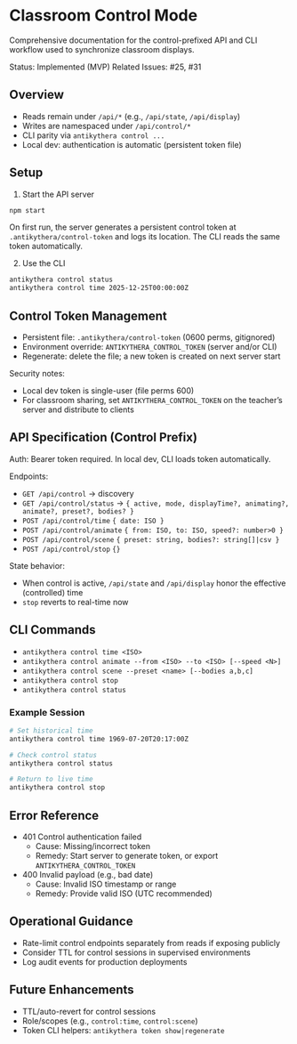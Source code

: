 # Classroom Control Mode

Comprehensive documentation for the control-prefixed API and CLI workflow used to synchronize classroom displays.

Status: Implemented (MVP)
Related Issues: #25, #31

## Overview
- Reads remain under `/api/*` (e.g., `/api/state`, `/api/display`)
- Writes are namespaced under `/api/control/*`
- CLI parity via `antikythera control ...`
- Local dev: authentication is automatic (persistent token file)

## Setup
1) Start the API server
```bash
npm start
```
On first run, the server generates a persistent control token at `.antikythera/control-token` and logs its location. The CLI reads the same token automatically.

2) Use the CLI
```bash
antikythera control status
antikythera control time 2025-12-25T00:00:00Z
```

## Control Token Management
- Persistent file: `.antikythera/control-token` (0600 perms, gitignored)
- Environment override: `ANTIKYTHERA_CONTROL_TOKEN` (server and/or CLI)
- Regenerate: delete the file; a new token is created on next server start

Security notes:
- Local dev token is single-user (file perms 600)
- For classroom sharing, set `ANTIKYTHERA_CONTROL_TOKEN` on the teacher’s server and distribute to clients

## API Specification (Control Prefix)
Auth: Bearer token required. In local dev, CLI loads token automatically.

Endpoints:
- `GET /api/control` → discovery
- `GET /api/control/status` → `{ active, mode, displayTime?, animating?, animate?, preset?, bodies? }`
- `POST /api/control/time` `{ date: ISO }`
- `POST /api/control/animate` `{ from: ISO, to: ISO, speed?: number>0 }`
- `POST /api/control/scene` `{ preset: string, bodies?: string[]|csv }`
- `POST /api/control/stop` `{}`

State behavior:
- When control is active, `/api/state` and `/api/display` honor the effective (controlled) time
- `stop` reverts to real-time now

## CLI Commands
- `antikythera control time <ISO>`
- `antikythera control animate --from <ISO> --to <ISO> [--speed <N>]`
- `antikythera control scene --preset <name> [--bodies a,b,c]`
- `antikythera control stop`
- `antikythera control status`

### Example Session
```bash
# Set historical time
antikythera control time 1969-07-20T20:17:00Z

# Check control status
antikythera control status

# Return to live time
antikythera control stop
```

## Error Reference
- 401 Control authentication failed
  - Cause: Missing/incorrect token
  - Remedy: Start server to generate token, or export `ANTIKYTHERA_CONTROL_TOKEN`
- 400 Invalid payload (e.g., bad date)
  - Cause: Invalid ISO timestamp or range
  - Remedy: Provide valid ISO (UTC recommended)

## Operational Guidance
- Rate-limit control endpoints separately from reads if exposing publicly
- Consider TTL for control sessions in supervised environments
- Log audit events for production deployments

## Future Enhancements
- TTL/auto-revert for control sessions
- Role/scopes (e.g., `control:time`, `control:scene`)
- Token CLI helpers: `antikythera token show|regenerate`